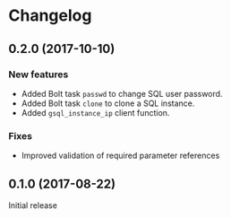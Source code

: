 # Changelog

## 0.2.0 (2017-10-10)

### New features

- Added Bolt task `passwd` to change SQL user password.
- Added Bolt task `clone` to clone a SQL instance.
- Added `gsql_instance_ip` client function.

### Fixes

- Improved validation of required parameter references

## 0.1.0 (2017-08-22)

Initial release
